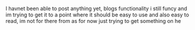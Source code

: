 I havnet been able to post anything yet, blogs functionality i still funcy and im trying to get it to a point where it should be easy to use and also easy to read, im not for there from as for now just trying to get something on he
